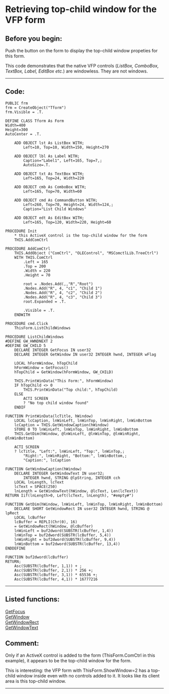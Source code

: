 <link rel="stylesheet" type="text/css" href="../css/win32api.css">  
<link rel="stylesheet" href="https://cdnjs.cloudflare.com/ajax/libs/font-awesome/4.7.0/css/font-awesome.min.css">

# Retrieving top-child window for the VFP form

## Before you begin:
Push the button on the form to display the top-child window propeties for this form.   

This code demonstrates that the native VFP controls (*ListBox, ComboBox, TextBox, Label, EditBox etc.*) are windowless. They are not windows.  
  
***  


## Code:
```foxpro  
PUBLIC frm
frm = CreateObject("Tform")
frm.Visible = .T.

DEFINE CLASS Tform As Form
Width=400
Height=300
AutoCenter = .T.

	ADD OBJECT lst As ListBox WITH;
		Left=10, Top=10, Width=150, Height=270

	ADD OBJECT lbl As Label WITH;
		Caption="Label1", Left=165, Top=7,;
		AutoSize=.T.

	ADD OBJECT txt As TextBox WITH;
		Left=165, Top=24, Width=220
	
	ADD OBJECT cmb As ComboBox WITH;
		Left=165, Top=70, Width=60

	ADD OBJECT cmd As CommandButton WITH;
		Left=260, Top=70, Height=24, Width=124,;
		Caption="List Child Windows"
	
	ADD OBJECT edt As EditBox WITH;
		Left=165, Top=120, Width=220, Height=60

PROCEDURE Init
	* this ActiveX control is the top-child window for the form
	THIS.AddComCtrl

PROCEDURE AddComCtrl
	THIS.AddObject ("ComCtrl", "OLEControl", "MSComctlLib.TreeCtrl")
	WITH THIS.ComCtrl
		.Left = 165
		.Top = 200
		.Width = 220
		.Height = 70
		
		root = .Nodes.Add(,,"R","Root")
		.Nodes.Add("R", 4, "c1", "Child 1")
		.Nodes.Add("R", 4, "c2", "Child 2")
		.Nodes.Add("R", 4, "c3", "Child 3")
		root.Expanded = .T.

		.Visible = .T.
	ENDWITH

PROCEDURE cmd.Click
	ThisForm.ListChildWindows

PROCEDURE ListChildWindows
#DEFINE GW_HWNDNEXT 2
#DEFINE GW_CHILD 5
	DECLARE INTEGER GetFocus IN user32
	DECLARE INTEGER GetWindow IN user32 INTEGER hwnd, INTEGER wFlag
	
	LOCAL hFormWindow, hTopChild
	hFormWindow = GetFocus()
	hTopChild = GetWindow(hFormWindow, GW_CHILD)

	THIS.PrintWinData("This Form:", hFormWindow)
	IF hTopChild <> 0
		THIS.PrintWinData("Top child:", hTopChild)
	ELSE
		ACTI SCREEN
		? "No top child window found"
	ENDIF

FUNCTION PrintWinData(lcTitle, hWindow)
	LOCAL lcCaption, lnWinLeft, lnWinTop, lnWinRight, lnWinBottom
	lcCaption = THIS.GetWindowCaption(hWindow)
	STORE 0 TO lnWinLeft, lnWinTop, lnWinRight, lnWinBottom
	THIS.GetDim(hWindow, @lnWinLeft, @lnWinTop, @lnWinRight, @lnWinBottom)

	ACTI SCREEN
	? lcTitle, "Left:", lnWinLeft, "Top:", lnWinTop,;
		"Right:", lnWinRight, "Bottom:", lnWinBottom,;
		"Caption:", lcCaption

FUNCTION GetWindowCaption(hWindow)
	DECLARE INTEGER GetWindowText IN user32;
		INTEGER hwnd, STRING @lpString, INTEGER cch
	LOCAL lnLength, lcText
	lcText = SPACE(250)
	lnLength = GetWindowText(hWindow, @lcText, Len(lcText))
RETURN Iif(lnLength>0, Left(lcText, lnLength), "#empty#")

FUNCTION GetDim(hWindow, lnWinLeft, lnWinTop, lnWinRight, lnWinBottom)
	DECLARE SHORT GetWindowRect IN user32 INTEGER hwnd, STRING @ lpRect
    LOCAL lcBuffer
    lcBuffer = REPLI(Chr(0), 16)
    = GetWindowRect(hWindow, @lcBuffer)
	lnWinLeft = buf2dword(SUBSTR(lcBuffer, 1,4))
	lnWinTop = buf2dword(SUBSTR(lcBuffer, 5,4))
	lnWinRight = buf2dword(SUBSTR(lcBuffer, 9,4))
	lnWinBottom = buf2dword(SUBSTR(lcBuffer, 13,4))
ENDDEFINE

FUNCTION buf2dword(lcBuffer)
RETURN;
	Asc(SUBSTR(lcBuffer, 1,1)) + ;
	Asc(SUBSTR(lcBuffer, 2,1)) * 256 +;
	Asc(SUBSTR(lcBuffer, 3,1)) * 65536 +;
	Asc(SUBSTR(lcBuffer, 4,1)) * 16777216  
```  
***  


## Listed functions:
[GetFocus](../libraries/user32/GetFocus.md)  
[GetWindow](../libraries/user32/GetWindow.md)  
[GetWindowRect](../libraries/user32/GetWindowRect.md)  
[GetWindowText](../libraries/user32/GetWindowText.md)  

## Comment:
Only if an ActiveX control is added to the form (ThisForm.ComCtrl in this example), it appears to be the top-child window for the form.  
  
This is interesting: the VFP form with ThisForm.ShowWindow=2 has a top-child window inside even with no controls added to it. It looks like its client area is this top-child window.  
  
***  

